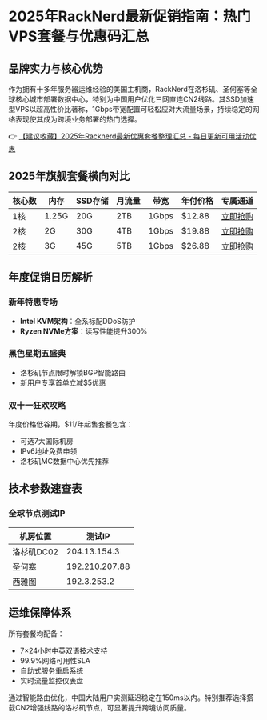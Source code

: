 # 2025年RackNerd最新促销指南：热门VPS套餐与优惠码汇总

## 品牌实力与核心优势
作为拥有十多年服务器运维经验的美国主机商，RackNerd在洛杉矶、圣何塞等全球核心城市部署数据中心，特别为中国用户优化三网直连CN2线路。其SSD加速型VPS以超高性价比著称，1Gbps带宽配置可轻松应对大流量场景，持续稳定的网络表现使其成为跨境业务部署的热门选择。

👉 [【建议收藏】2025年Racknerd最新优惠套餐整理汇总 - 每日更新可用活动优惠](https://bit.ly/Rack_Nerd)

## 2025年旗舰套餐横向对比
| 核心数 | 内存   | SSD存储 | 月流量 | 带宽   | 年付价格   | 专属通道         |
|--------|--------|---------|--------|--------|------------|------------------|
| 1核    | 1.25G  | 20G     | 2TB    | 1Gbps  | $12.88     | [立即抢购](https://bit.ly/Rack_Nerd) |
| 2核    | 2G     | 30G     | 4TB    | 1Gbps  | $19.88     | [立即抢购](https://bit.ly/Rack_Nerd) |
| 2核    | 3G     | 45G     | 5TB    | 1Gbps  | $26.88     | [立即抢购](https://bit.ly/Rack_Nerd) |

## 年度促销日历解析
### 新年特惠专场
- **Intel KVM架构**：全系标配DDoS防护
- **Ryzen NVMe方案**：读写性能提升300%

### 黑色星期五盛典
- 洛杉矶节点限时解锁BGP智能路由
- 新用户专享首单立减$5优惠

### 双十一狂欢攻略
年度价格低谷期，$11/年起售套餐包含：
- 可选7大国际机房
- IPv6地址免费申领
- 洛杉矶MC数据中心优先推荐

## 技术参数速查表
### 全球节点测试IP
| 机房位置       | 测试IP         |
|----------------|----------------|
| 洛杉矶DC02     | 204.13.154.3   |
| 圣何塞         | 192.210.207.88 |
| 西雅图         | 192.3.253.2    |

## 运维保障体系
所有套餐均配备：
- 7×24小时中英双语技术支持
- 99.9%网络可用性SLA
- 自助式服务重启系统
- 实时流量监控仪表盘

通过智能路由优化，中国大陆用户实测延迟稳定在150ms以内。特别推荐选择搭载CN2增强线路的洛杉矶节点，可显著提升跨境访问质量。
